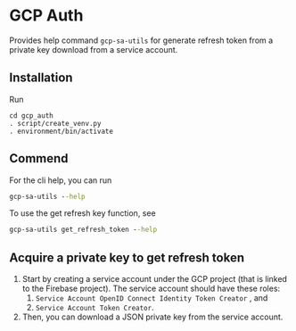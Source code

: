 # GCP Auth

Provides help command `gcp-sa-utils` for generate refresh token from a private key download from a service account.


## Installation

Run 
```
cd gcp_auth
. script/create_venv.py
. environment/bin/activate
```

## Commend

For the cli help, you can run

```cmd
gcp-sa-utils --help
```

To use the get refresh key function, see

```cmd
gcp-sa-utils get_refresh_token --help
```

## Acquire a private key to get refresh token

 1. Start by creating a service account under the GCP project (that is linked to the Firebase project). The service account should have these roles:
    1. `Service Account OpenID Connect Identity Token Creator` , and
    2. `Service Account Token Creator`.
 2. Then, you can download a JSON private key from the service account.
